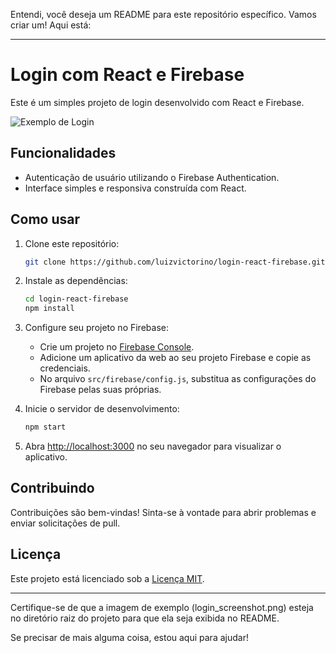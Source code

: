 Entendi, você deseja um README para este repositório específico. Vamos criar um! Aqui está:

---

# Login com React e Firebase

Este é um simples projeto de login desenvolvido com React e Firebase.

![Exemplo de Login](tela-inicial.png)

## Funcionalidades

- Autenticação de usuário utilizando o Firebase Authentication.
- Interface simples e responsiva construída com React.

## Como usar

1. Clone este repositório:

   ```bash
   git clone https://github.com/luizvictorino/login-react-firebase.git
   ```

2. Instale as dependências:

   ```bash
   cd login-react-firebase
   npm install
   ```

3. Configure seu projeto no Firebase:
   - Crie um projeto no [Firebase Console](https://console.firebase.google.com/).
   - Adicione um aplicativo da web ao seu projeto Firebase e copie as credenciais.
   - No arquivo `src/firebase/config.js`, substitua as configurações do Firebase pelas suas próprias.

4. Inicie o servidor de desenvolvimento:

   ```bash
   npm start
   ```

5. Abra [http://localhost:3000](http://localhost:3000) no seu navegador para visualizar o aplicativo.

## Contribuindo

Contribuições são bem-vindas! Sinta-se à vontade para abrir problemas e enviar solicitações de pull.

## Licença

Este projeto está licenciado sob a [Licença MIT](LICENSE).

---

Certifique-se de que a imagem de exemplo (login_screenshot.png) esteja no diretório raiz do projeto para que ela seja exibida no README.

Se precisar de mais alguma coisa, estou aqui para ajudar!

